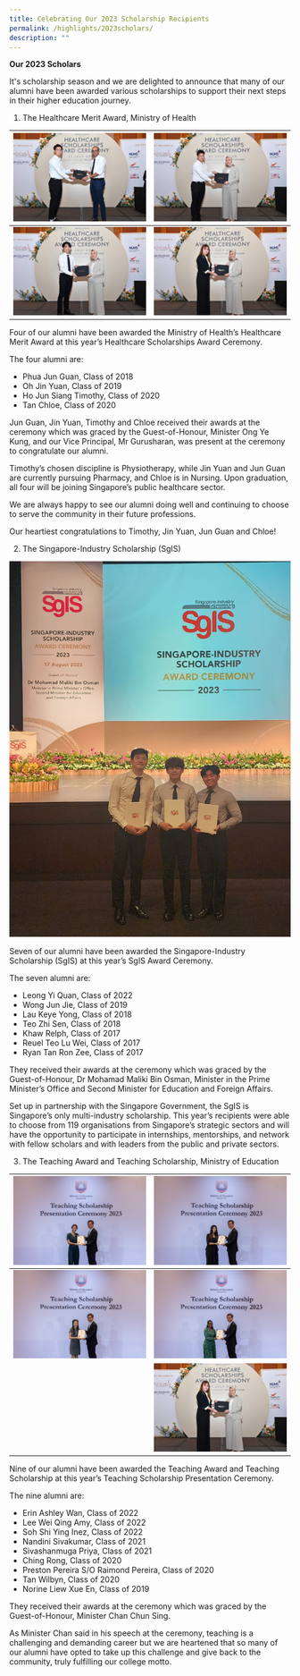 ```yaml
---
title: Celebrating Our 2023 Scholarship Recipients
permalink: /highlights/2023scholars/
description: ""
---
```

**Our 2023 Scholars**

It's scholarship season and we are delighted to announce that many of our alumni have been awarded various scholarships to support their next steps in their higher education journey.


1. The Healthcare Merit Award, Ministry of Health

| ![](/images/ho%20jun%20siang%20timothy.jpg) | ![](/images/oh%20jin%20yuan.jpg) |
| -------- | -------- |
| ![](/images/phua%20jun%20guan.jpg)   | ![](/images/tan%20chloe.jpg) |

Four of our alumni have been awarded the Ministry of Health’s Healthcare Merit Award at this year’s Healthcare Scholarships Award Ceremony.

The four alumni are:
* Phua Jun Guan, Class of 2018
* Oh Jin Yuan, Class of 2019
* Ho Jun Siang Timothy, Class of 2020
* Tan Chloe, Class of 2020

Jun Guan, Jin Yuan, Timothy and Chloe received their awards at the ceremony which was graced by the Guest-of-Honour, Minister Ong Ye Kung, and our Vice Principal, Mr Gurusharan, was present at the ceremony to congratulate our alumni.

Timothy’s chosen discipline is Physiotherapy, while Jin Yuan and Jun Guan are currently pursuing Pharmacy, and Chloe is in Nursing. Upon graduation, all four will be joining Singapore’s public healthcare sector.

We are always happy to see our alumni doing well and continuing to choose to serve the community in their future professions.

Our heartiest congratulations to Timothy, Jin Yuan, Jun Guan and Chloe!

2. The Singapore-Industry Scholarship (SgIS)

![](/images/sg%20industry%20scholarship_3.jpeg)

Seven of our alumni have been awarded the Singapore-Industry Scholarship (SgIS) at this year’s SgIS Award Ceremony.

The seven alumni are:
* Leong Yi Quan, Class of 2022
* Wong Jun Jie, Class of 2019
* Lau Keye Yong, Class of 2018
* Teo Zhi Sen, Class of 2018
* Khaw Relph, Class of 2017
* Reuel Teo Lu Wei, Class of 2017
* Ryan Tan Ron Zee, Class of 2017

They received their awards at the ceremony which was graced by the Guest-of-Honour, Dr Mohamad Maliki Bin Osman, Minister in the Prime Minister’s Office and Second Minister for Education and Foreign Affairs.

Set up in partnership with the Singapore Government, the SgIS is Singapore’s only multi-industry scholarship. This year’s recipients were able to choose from 119 organisations from Singapore’s strategic sectors and will have the opportunity to participate in internships, mentorships, and network with fellow scholars and with leaders from the public and private sectors.

3. The Teaching Award and Teaching Scholarship, Ministry of Education

| ![](/images/erin%20original.jpg) | ![](/images/amy%202023%20teaching%20award.jpg) |
| -------- | -------- |
| ![](/images/inez%202023%20teaching%20award.jpg)   | ![](/images/nandini.jpg) |
|  | ![](/images/tan%20chloe.jpg) |

Nine of our alumni have been awarded the Teaching Award and Teaching Scholarship at this year’s Teaching Scholarship Presentation Ceremony.

The nine alumni are:
* Erin Ashley Wan, Class of 2022
* Lee Wei Qing Amy, Class of 2022
* Soh Shi Ying Inez, Class of 2022
* Nandini Sivakumar, Class of 2021
* Sivashanmuga Priya, Class of 2021
* Ching Rong, Class of 2020
* Preston Pereira S/O Raimond Pereira, Class of 2020
* Tan Wilbyn, Class of 2020
* Norine Liew Xue En, Class of 2019

They received their awards at the ceremony which was graced by the Guest-of-Honour, Minister Chan Chun Sing.

As Minister Chan said in his speech at the ceremony, teaching is a challenging and demanding career but we are heartened that so many of our alumni have opted to take up this challenge and give back to the community, truly fulfilling our college motto.